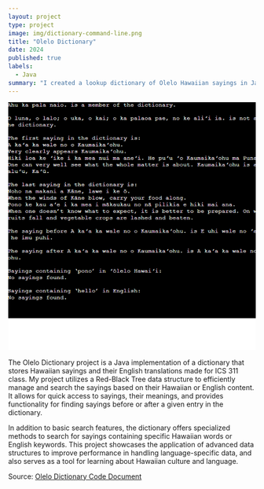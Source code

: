 ```yaml
---
layout: project
type: project
image: img/dictionary-command-line.png
title: "Olelo Dictionary"
date: 2024
published: true
labels:
  - Java
summary: "I created a lookup dictionary of Olelo Hawaiian sayings in Java."
---
```


<img class="img-fluid" src="../img/dictionary-command-line.png">

The Olelo Dictionary project is a Java implementation of a dictionary that stores Hawaiian sayings and their English translations made for ICS 311 class. My project utilizes a Red-Black Tree data structure to efficiently manage and search the sayings based on their Hawaiian or English content. It allows for quick access to sayings, their meanings, and provides functionality for finding sayings before or after a given entry in the dictionary.

In addition to basic search features, the dictionary offers specialized methods to search for sayings containing specific Hawaiian words or English keywords. This project showcases the application of advanced data structures to improve performance in handling language-specific data, and also serves as a tool for learning about Hawaiian culture and language.

Source: <a href="https://docs.google.com/document/d/19HX_vtPU6C7C56nI8YBzD6KvUbCGVtkKur5RUix_2D8/edit?usp=sharing"><i class="large github icon "></i>Olelo Dictionary Code Document</a>
